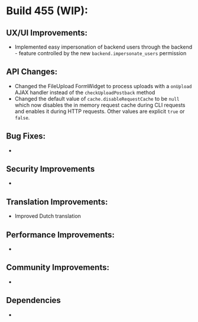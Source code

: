 # Build 455 (WIP):

## UX/UI Improvements:
- Implemented easy impersonation of backend users through the backend - feature controlled by the new `backend.impersonate_users` permission

## API Changes:
- Changed the FileUpload FormWidget to process uploads with a `onUpload` AJAX handler instead of the `checkUploadPostback` method
- Changed the default value of `cache.disableRequestCache` to be `null` which now disables the in memory request cache during CLI requests and enables it during HTTP requests. Other values are explicit `true` or `false`.

## Bug Fixes:
-

## Security Improvements
-

## Translation Improvements:
- Improved Dutch translation

## Performance Improvements:
-

## Community Improvements:
-

## Dependencies
-
